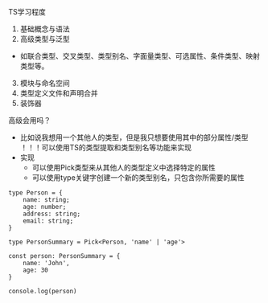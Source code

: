 TS学习程度
1. 基础概念与语法
2. 高级类型与泛型
- 如联合类型、交叉类型、类型别名、字面量类型、可选属性、条件类型、映射类型等。
3. 模块与命名空间
4. 类型定义文件和声明合并
5. 装饰器

高级会用吗？
- 比如说我想用一个其他人的类型，但是我只想要使用其中的部分属性/类型
！！！可以使用TS的类型提取和类型别名等功能来实现
- 实现
    - 可以使用Pick类型来从其他人的类型定义中选择特定的属性
    - 可以使用type关键字创建一个新的类型别名，只包含你所需要的属性
```
type Person = {
    name: string;
    age: number;
    address: string;
    email: string;
}

type PersonSummary = Pick<Person, 'name' | 'age'>

const person: PersonSummary = {
    name: 'John', 
    age: 30
}

console.log(person)
```
